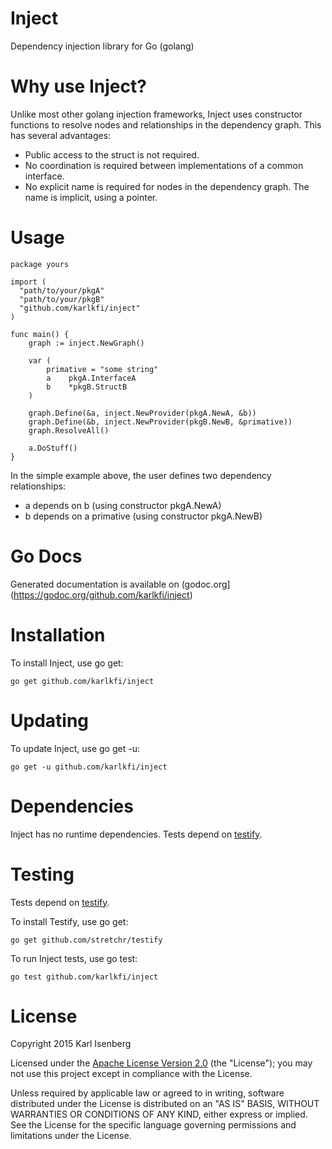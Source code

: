 # Inject
Dependency injection library for Go (golang)

# Why use Inject?

Unlike most other golang injection frameworks, Inject uses constructor functions to resolve nodes and relationships in the dependency graph.
This has several advantages: 
- Public access to the struct is not required.
- No coordination is required between implementations of a common interface.
- No explicit name is required for nodes in the dependency graph. The name is implicit, using a pointer.

# Usage

```
package yours

import (
  "path/to/your/pkgA"
  "path/to/your/pkgB"
  "github.com/karlkfi/inject"
)

func main() {
	graph := inject.NewGraph()

	var (
		primative = "some string"
		a    pkgA.InterfaceA
		b    *pkgB.StructB
	)

	graph.Define(&a, inject.NewProvider(pkgA.NewA, &b))
	graph.Define(&b, inject.NewProvider(pkgB.NewB, &primative))
	graph.ResolveAll()

	a.DoStuff()
}

```

In the simple example above, the user defines two dependency relationships: 
- a depends on b (using constructor pkgA.NewA)
- b depends on a primative (using constructor pkgA.NewB)

# Go Docs

Generated documentation is available on (godoc.org](https://godoc.org/github.com/karlkfi/inject)

# Installation

To install Inject, use go get:

```
go get github.com/karlkfi/inject
```

# Updating

To update Inject, use go get -u:

```
go get -u github.com/karlkfi/inject
```

# Dependencies
Inject has no runtime dependencies. Tests depend on [testify](https://github.com/stretchr/testify). 

# Testing
Tests depend on [testify](https://github.com/stretchr/testify). 

To install Testify, use go get:

```
go get github.com/stretchr/testify
```

To run Inject tests, use go test:

```
go test github.com/karlkfi/inject
```

# License

   Copyright 2015 Karl Isenberg

   Licensed under the [Apache License Version 2.0](LICENSE) (the "License");
   you may not use this project except in compliance with the License.

   Unless required by applicable law or agreed to in writing, software
   distributed under the License is distributed on an "AS IS" BASIS,
   WITHOUT WARRANTIES OR CONDITIONS OF ANY KIND, either express or implied.
   See the License for the specific language governing permissions and
   limitations under the License.
